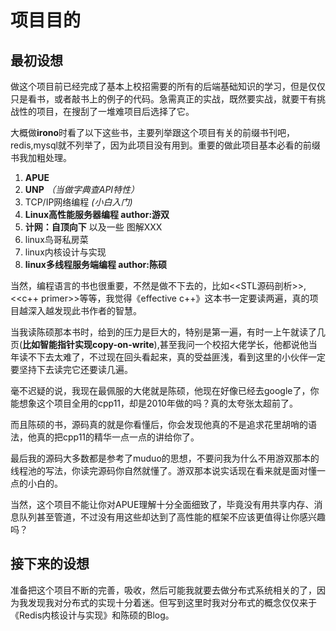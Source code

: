 
# 项目目的
## 最初设想
做这个项目前已经完成了基本上校招需要的所有的后端基础知识的学习，但是仅仅只是看书，或者敲书上的例子的代码。急需真正的实战，既然要实战，就要干有挑战性的项目，在搜刮了一堆难项目后选择了它。

大概做**irono**时看了以下这些书，主要列举跟这个项目有关的前缀书刊吧，redis,mysql就不列举了，因为此项目没有用到。重要的做此项目基本必看的前缀书我加粗处理。

1. **APUE**
2. **UNP** *（当做字典查API特性）*
3. TCP/IP网络编程 *(小白入门)*
4. **Linux高性能服务器编程 author:游双**
5. **计网：自顶向下** 以及一些 图解XXX
6. linux鸟哥私房菜
7. linux内核设计与实现
8. **linux多线程服务端编程 author:陈硕**

当然，编程语言的书也很重要，不然是做不下去的，比如<<STL源码剖析>>,<<c++ primer>>等等，我觉得《effective c++》这本书一定要读两遍，真的项目越深入越发现此书作者的智慧。

当我读陈硕那本书时，给到的压力是巨大的，特别是第一遍，有时一上午就读了几页(**比如智能指针实现copy-on-write**),甚至我问一个校招大佬学长，他都说他当年读不下去太难了，不过现在回头看起来，真的受益匪浅，看到这里的小伙伴一定要坚持下去读完它还要读几遍。

毫不迟疑的说，我现在最佩服的大佬就是陈硕，他现在好像已经去google了，你能想象这个项目全用的cpp11，却是2010年做的吗？真的太夸张太超前了。

而且陈硕的书，源码真的就是你看懂后，你会发现他真的不是追求花里胡哨的语法，他真的把cpp11的精华一点一点的讲给你了。

最后我的源码大多数都是参考了muduo的思想，不要问我为什么不用游双那本的线程池的写法，你读完源码你自然就懂了。游双那本说实话现在看来就是面对懂一点的小白的。

当然，这个项目不能让你对APUE理解十分全面细致了，毕竟没有用共享内存、消息队列甚至管道，不过没有用这些却达到了高性能的框架不应该更值得让你感兴趣吗？

## 接下来的设想

准备把这个项目不断的完善，吸收，然后可能我就要去做分布式系统相关的了，因为我发现我对分布式的实现十分着迷。但写到这里时我对分布式的概念仅仅来于《Redis内核设计与实现》和陈硕的Blog。